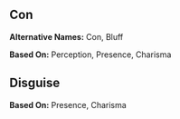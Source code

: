 Con
---

__Alternative Names:__ <span title='Adventure & Space'>Con</span>, <span title='Fantasy'>Bluff</span>

__Based On:__ <span title='Space'>Perception</span>, <span title='Adventure'>Presence</span>, <span title='Fantasy'>Charisma</span>

Disguise
--------

__Based On:__ <span title='Adventure'>Presence</span>, <span title='Fantasy'>Charisma</span>
